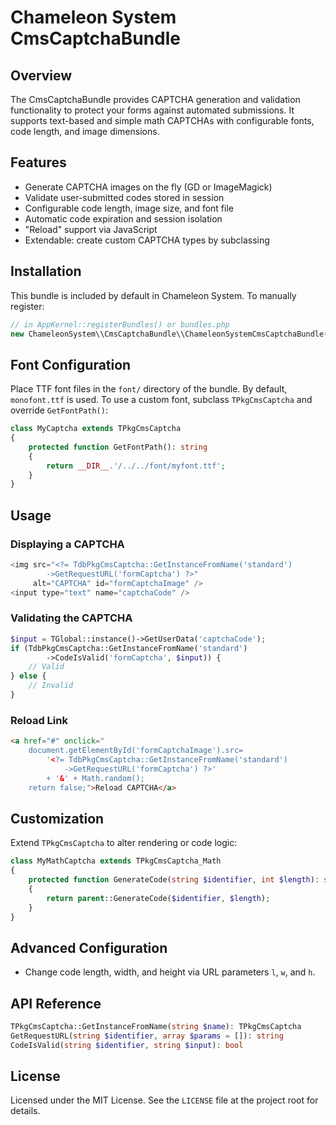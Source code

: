 Chameleon System CmsCaptchaBundle
=================================

Overview
--------
The CmsCaptchaBundle provides CAPTCHA generation and validation functionality to protect your forms
against automated submissions. It supports text-based and simple math CAPTCHAs with configurable
fonts, code length, and image dimensions.

Features
--------
- Generate CAPTCHA images on the fly (GD or ImageMagick)
- Validate user-submitted codes stored in session
- Configurable code length, image size, and font file
- Automatic code expiration and session isolation
- "Reload" support via JavaScript
- Extendable: create custom CAPTCHA types by subclassing

Installation
------------
This bundle is included by default in Chameleon System. To manually register:
```php
// in AppKernel::registerBundles() or bundles.php
new ChameleonSystem\\CmsCaptchaBundle\\ChameleonSystemCmsCaptchaBundle(),
```

Font Configuration
------------------
Place TTF font files in the `font/` directory of the bundle. By default, `monofont.ttf` is used.
To use a custom font, subclass `TPkgCmsCaptcha` and override `GetFontPath()`:
```php
class MyCaptcha extends TPkgCmsCaptcha
{
    protected function GetFontPath(): string
    {
        return __DIR__.'/../../font/myfont.ttf';
    }
}
```

Usage
-----
### Displaying a CAPTCHA
```php
<img src="<?= TdbPkgCmsCaptcha::GetInstanceFromName('standard')
        ->GetRequestURL('formCaptcha') ?>"
     alt="CAPTCHA" id="formCaptchaImage" />
<input type="text" name="captchaCode" />
```

### Validating the CAPTCHA
```php
$input = TGlobal::instance()->GetUserData('captchaCode');
if (TdbPkgCmsCaptcha::GetInstanceFromName('standard')
        ->CodeIsValid('formCaptcha', $input)) {
    // Valid
} else {
    // Invalid
}
```

### Reload Link
```html
<a href="#" onclick="
    document.getElementById('formCaptchaImage').src=
        '<?= TdbPkgCmsCaptcha::GetInstanceFromName('standard')
            ->GetRequestURL('formCaptcha') ?>'
        + '&' + Math.random();
    return false;">Reload CAPTCHA</a>
```

Customization
-------------
Extend `TPkgCmsCaptcha` to alter rendering or code logic:
```php
class MyMathCaptcha extends TPkgCmsCaptcha_Math
{
    protected function GenerateCode(string $identifier, int $length): string
    {
        return parent::GenerateCode($identifier, $length);
    }
}
```

Advanced Configuration
----------------------
- Change code length, width, and height via URL parameters `l`, `w`, and `h`.

API Reference
-------------
```php
TPkgCmsCaptcha::GetInstanceFromName(string $name): TPkgCmsCaptcha
GetRequestURL(string $identifier, array $params = []): string
CodeIsValid(string $identifier, string $input): bool
```

License
-------
Licensed under the MIT License. See the `LICENSE` file at the project root for details.